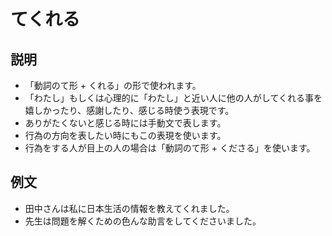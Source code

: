 # てくれる

## 説明

- 「動詞のて形 + くれる」の形で使われます。
- 「わたし」もしくは心理的に「わたし」と近い人に他の人がしてくれる事を嬉しかったり、感謝したり、感じる時使う表現です。
- ありがたくないと感じる時には手動文で表します。
- 行為の方向を表したい時にもこの表現を使います。
- 行為をする人が目上の人の場合は「動詞のて形 + くださる」を使います。

## 例文

- 田中さんは私に日本生活の情報を教えてくれました。
- 先生は問題を解くための色んな助言をしてくださいました。